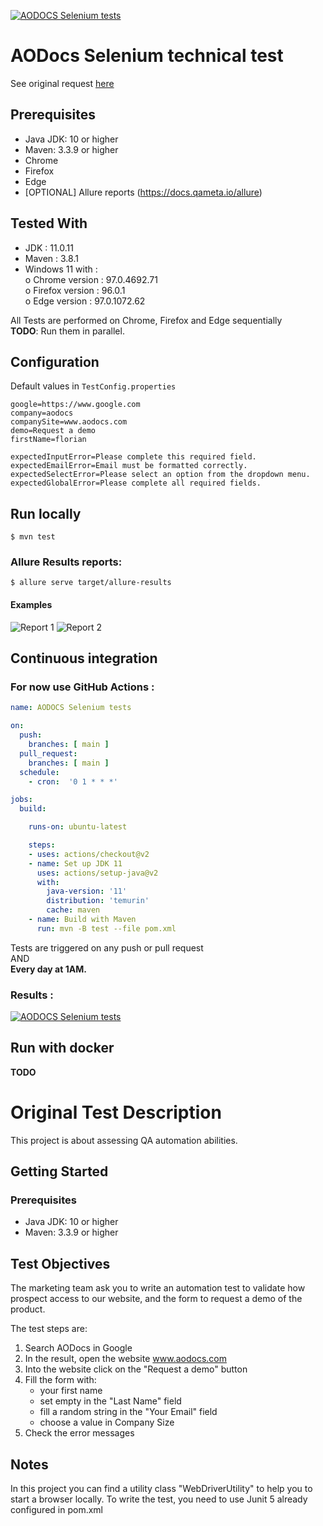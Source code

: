 [![AODOCS Selenium tests](https://github.com/Ababadon/aodocs-selenium-techtest/actions/workflows/maven.yml/badge.svg)](https://github.com/Ababadon/aodocs-selenium-techtest/actions/workflows/maven.yml)

AODocs Selenium technical test
=
See original request [here](#original-test-description)

## Prerequisites
* Java JDK: 10 or higher
* Maven: 3.3.9 or higher
* Chrome
* Firefox
* Edge
* [OPTIONAL] Allure reports (https://docs.qameta.io/allure)

## Tested With
* JDK : 11.0.11
* Maven : 3.8.1
* Windows 11 with :  
o Chrome version : 97.0.4692.71  
o Firefox version : 96.0.1  
o Edge version : 97.0.1072.62

All Tests are performed on Chrome, Firefox and Edge sequentially  
**TODO**: Run them in parallel.

## Configuration
Default values in ```TestConfig.properties```
```properties
google=https://www.google.com
company=aodocs
companySite=www.aodocs.com
demo=Request a demo
firstName=florian

expectedInputError=Please complete this required field.
expectedEmailError=Email must be formatted correctly.
expectedSelectError=Please select an option from the dropdown menu.
expectedGlobalError=Please complete all required fields.
```

## Run locally
 
```$ mvn test```

### Allure Results reports:  
```$ allure serve target/allure-results```

#### Examples
![Report 1](resources/allure-report-1.png)
![Report 2](resources/allure-report-2.png)

## Continuous integration
### For now use GitHub Actions :
```yaml
name: AODOCS Selenium tests

on:
  push:
    branches: [ main ]
  pull_request:
    branches: [ main ]
  schedule:
    - cron:  '0 1 * * *'

jobs:
  build:

    runs-on: ubuntu-latest

    steps:
    - uses: actions/checkout@v2
    - name: Set up JDK 11
      uses: actions/setup-java@v2
      with:
        java-version: '11'
        distribution: 'temurin'
        cache: maven
    - name: Build with Maven
      run: mvn -B test --file pom.xml
```

Tests are triggered on any push or pull request  
AND  
**Every day at 1AM.**

### Results :  
[![AODOCS Selenium tests](https://github.com/Ababadon/aodocs-selenium-techtest/actions/workflows/maven.yml/badge.svg)](https://github.com/Ababadon/aodocs-selenium-techtest/actions/workflows/maven.yml)

## Run with docker
**TODO**


# Original Test Description

This project is about assessing QA automation abilities.

## Getting Started

### Prerequisites
* Java JDK: 10 or higher
* Maven: 3.3.9 or higher

## Test Objectives
The marketing team ask you to write an automation test to validate how prospect access to our website, and the form to request a demo of the product.
 
The test steps are:
 1. Search AODocs in Google
 2. In the result, open the website www.aodocs.com
 3. Into the website click on the "Request a demo" button
 4. Fill the form with:
     * your first name
     * set empty in the "Last Name" field
     * fill a random string in the "Your Email" field
     * choose a value in Company Size
 5. Check the error messages

## Notes
In this project you can find a utility class "WebDriverUtility" to help you to start a browser locally.
To write the test, you need to use Junit 5 already configured in pom.xml
